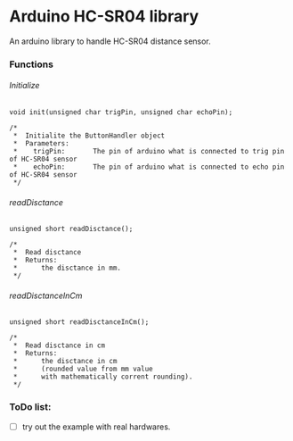 # Arduino HC-SR04 library

An arduino library to handle HC-SR04 distance sensor.

### Functions
###### Initialize
```
void init(unsigned char trigPin, unsigned char echoPin);

/*
 *  Initialite the ButtonHandler object
 *  Parameters:
 *    trigPin:       The pin of arduino what is connected to trig pin of HC-SR04 sensor
 *    echoPin:       The pin of arduino what is connected to echo pin of HC-SR04 sensor
 */
```

###### readDisctance
```
unsigned short readDisctance();

/*
 *  Read disctance
 *  Returns:
 *      the disctance in mm.
 */
```

###### readDisctanceInCm
```
unsigned short readDisctanceInCm();

/*
 *  Read disctance in cm
 *  Returns:
 *      the disctance in cm
 *      (rounded value from mm value
 *      with mathematically corrent rounding).
 */
```

### ToDo list:
- [ ] try out the example with real hardwares.
